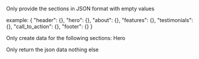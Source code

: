 Only provide the sections in JSON format with empty values

example:
{
"header": {},
"hero": {},
"about": {},
"features": {},
"testimonials": {},
"call_to_action": {},
"footer": {}
}

Only create data for the following sections:
Hero

Only return the json data nothing else